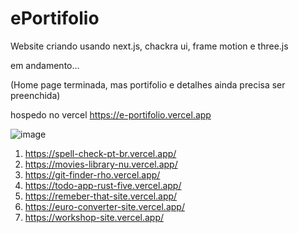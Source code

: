 # ePortifolio

Website criando usando next.js, chackra ui, frame motion e three.js

em andamento...

(Home page terminada, mas portifolio e detalhes ainda precisa ser preenchida)

hospedo no vercel
https://e-portifolio.vercel.app

![image](https://user-images.githubusercontent.com/40494912/152247624-fc4b4cac-d263-44de-93ef-892b1e76bcb7.png)


1. https://spell-check-pt-br.vercel.app/
2. https://movies-library-nu.vercel.app/
3. https://git-finder-rho.vercel.app/
4. https://todo-app-rust-five.vercel.app/
5. https://remeber-that-site.vercel.app/
6. https://euro-converter-site.vercel.app/
7. https://workshop-site.vercel.app/
